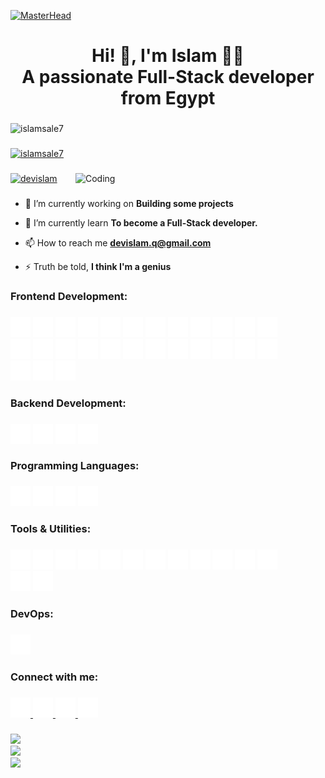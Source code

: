[![MasterHead](https://firebasestorage.googleapis.com/v0/b/flexi-coding.appspot.com/o/dempgi7-520f8d5f-63d4-4453-8822-dbc149ae27f8.gif?alt=media&token=91c0c7b2-93c3-4029-b011-1a8703c5730d)](https://rishavchanda.io)

###

<h1 align="center">Hi! 👋, I'm Islam 🥷🏻 <br /> A passionate Full-Stack developer from Egypt</h1>

###

<p align="left"> <img src="https://komarev.com/ghpvc/?username=islamsale7&label=Profile%20views&color=0e75b6&style=flat" alt="islamsale7" /> </p>

###

<p align="left"> <a href="https://github.com/ryo-ma/github-profile-trophy"><img src="https://github-profile-trophy.vercel.app/?username=islamsale7" alt="islamsale7" /></a> </p>

###

<img align="right" alt="Coding" width="400" src="https://cdn.dribbble.com/users/1162077/screenshots/3848914/programmer.gif">

###

<p align="left"> <a href="https://twitter.com/devislam" target="blank"><img src="https://img.shields.io/twitter/follow/devislam?logo=twitter&style=for-the-badge" alt="devislam" /></a> </p>

###

- 🔭 I’m currently working on **Building some projects**

- 🌱 I’m currently learn **To become a Full-Stack developer.**

- 📫 How to reach me **devislam.q@gmail.com**

- ⚡ Truth be told, **I think I'm a genius**

###

<h3 align="left">Frontend Development:</h3>

###

<div align="left">
  <img src="icons/html5.svg" width="32" height="32" alt="html5 logo" />
  <img src="icons/css.svg" width="32" height="32" alt="css logo" />
  <img src="icons/normalize.css.svg" width="32" height="32" alt="normalize.css logo" />
  <img src="icons/sass.svg" width="32" height="32" alt="sass logo" />
  <img src="icons/javascript.svg" width="32" height="32" alt="javascript logo" />
  <img src="icons/typescript.svg" width="32" height="32" alt="typescript logo" />
  <img src="icons/tailwindcss.svg" width="32" height="32" alt="tailwindcss logo" />
  <img src="icons/bootstrap.svg" width="32" height="32" alt="bootstrap logo" />
  <img src="icons/reactbootstrap.svg" width="32" height="32" alt="reactbootstrap logo" />
  <img src="icons/styledcomponents.svg" width="32" height="32" alt="styledcomponents logo" />
  <img src="icons/cssmodules.svg" width="32" height="32" alt="cssmodules logo" />
  <img src="icons/react.svg" width="32" height="32" alt="react logo" />
  <br/>
  <img src="icons/createreactapp.svg" width="32" height="32" alt="createreactapp logo" />
  <img src="icons/reacthookform.svg" width="32" height="32" alt="reacthookform logo" />
  <img src="icons/reactquery.svg" width="32" height="32" alt="reactquery logo" />
  <img src="icons/reactrouter.svg" width="32" height="32" alt="reactrouter logo" />
  <img src="icons/redux.svg" width="32" height="32" alt="redux logo" />
  <img src="icons/nextjs.svg" width="32" height="32" alt="nextjs logo" />
  <img src="icons/nextui.svg" width="32" height="32" alt="nextui logo" />
  <img src="icons/framer.svg" width="32" height="32" alt="framer logo" />
  <img src="icons/pwa.svg" width="32" height="32" alt="pwa logo" />
  <img src="icons/webpack.svg" width="32" height="32" alt="webpack logo" />
  <img src="icons/rollupjs.svg" width="32" height="32" alt="rollupjs logo" />
  <img src="icons/googlechrome.svg" width="32" height="32" alt="googlechrome logo" />
  <br/>
  <img src="icons/brave.svg" width="32" height="32" alt="brave logo" />
  <img src="icons/firefox.svg" width="32" height="32" alt="firefox logo" />
  <img src="icons/firefoxbrowser.svg" width="32" height="32" alt="firefoxbrowser logo" />
</div>

###

<h3 align="left">Backend Development:</h3>

###

<div align="left">
  <img src="icons/supabase.svg" width="32" height="32" alt="supabase logo" />  
  <img src="icons/node.js.svg" width="32" height="32" alt="node.js logo" />
  <img src="icons/express.svg" width="32" height="32" alt="express logo" />
  <img src="icons/mysql.svg" width="32" height="32" alt="mysql logo" />
</div>

###

<h3 align="left">Programming Languages:</h3>

###

<div align="left">
  <img src="icons/c.svg" width="32" height="32" alt="c logo" />
  <img src="icons/c++.svg" width="32" height="32" alt="c++ logo" />
  <img src="icons/javascript.svg" width="32" height="32" alt="javascript logo" />
  <img src="icons/python.svg" width="32" height="32" alt="python logo" />
</div>

###

<h3 align="left">Tools & Utilities:</h3>

###

<div align="left">
  <img src="icons/git.svg" width="32" height="32" alt="git logo" />
  <img src="icons/github.svg" width="32" height="32" alt="github logo" />
  <img src="icons/slack.svg" width="32" height="32" alt="slack logo" />
  <img src="icons/notion.svg" width="32" height="32" alt="notion logo" />
  <img src="icons/vite.svg" width="32" height="32" alt="vite logo" />
  <img src="icons/npm.svg" width="32" height="32" alt="npm logo" />
  <img src="icons/eslint.svg" width="32" height="32" alt="eslint logo" />
  <img src="icons/prettier.svg" width="32" height="32" alt="prettier logo" />
  <img src="icons/markdown.svg" width="32" height="32" alt="markdown logo" />
  <img src="icons/cmake.svg" width="32" height="32" alt="cmake logo" />
  <img src="icons/sublimetext.svg" width="32" height="32" alt="sublimetext logo" />
  <img src="icons/phpmyadmin.svg" width="32" height="32" alt="phpmyadmin logo" />
  <br/>
  <img src="icons/virtualbox.svg" width="32" height="32" alt="virtualbox logo" />
  <img src="icons/vmware.svg" width="32" height="32" alt="vmware logo" />
</div>

###

<h3 align="left">DevOps:</h3>

###

<div align="left">
  <img src="icons/docker.svg" width="32" height="32" alt="docker logo" />
</div>

###

<h3 align="left">Connect with me:</h3>

###

<div align="left">
  <a href="devislam.q@gmail.com" target="_blank">
  <img src="icons/gmail.svg" width="32" height="32" alt="gmail logo" />
  </a>
  <a href="devislam.q@gmail.com" target="_blank">
  <img src="icons/linkedin.svg" width="32" height="32" alt="linkedin logo" />
  </a>  
  <a href="devislam.q@gmail.com" target="_blank">
  <img src="icons/facebook.svg" width="32" height="32" alt="facebook logo" />
  </a>    
  <a href="devislam.q@gmail.com" target="_blank">
  <img src="icons/instagram.svg" width="32" height="32" alt="instagram logo" />
  </a>      
</div>

###

![](https://github-readme-stats.vercel.app/api?username=islamsale7&theme=shades-of-purple&hide_border=true&include_all_commits=true&count_private=true)<br/>
![](https://nirzak-streak-stats.vercel.app/?user=islamsale7&theme=shades-of-purple&hide_border=true)<br/>
![](https://github-readme-stats.vercel.app/api/top-langs/?username=islamsale7&theme=shades-of-purple&hide_border=true&include_all_commits=true&count_private=true&layout=compact)
